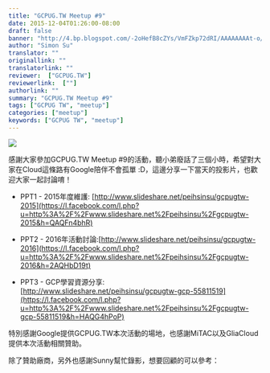 ```yaml
---
title: "GCPUG.TW Meetup #9"
date: 2015-12-04T01:26:00-08:00
draft: false
banner: "http://4.bp.blogspot.com/-2oHefB8cZYs/VmFZkp72dRI/AAAAAAAAt-o/V-Tpe44pqmg/s640/12308254_10205049906474871_5824635935779379808_n.jpg"
author: "Simon Su"
translator: ""
originallink: ""
translatorlink: ""
reviewer:  ["GCPUG.TW"]
reviewerlink:  [""]
authorlink: ""
summary: "GCPUG.TW Meetup #9"
tags: ["GCPUG TW", "meetup"]
categories: ["meetup"]
keywords: ["GCPUG TW", "meetup"]
---
```


[![](http://4.bp.blogspot.com/-2oHefB8cZYs/VmFZkp72dRI/AAAAAAAAt-o/V-Tpe44pqmg/s640/12308254_10205049906474871_5824635935779379808_n.jpg)](http://4.bp.blogspot.com/-2oHefB8cZYs/VmFZkp72dRI/AAAAAAAAt-o/V-Tpe44pqmg/s1600/12308254_10205049906474871_5824635935779379808_n.jpg)

  
  
感謝大家參加GCPUG.TW Meetup #9的活動，聽小弟廢話了三個小時，希望對大家在Cloud這條路有Google陪伴不會孤單 :D，這邊分享一下當天的投影片，也歡迎大家一起討論唷！  
  
  

*   PPT1 - 2015年度維護: [http://www.slideshare.net/peihsinsu/gcpugtw-2015](https://l.facebook.com/l.php?u=http%3A%2F%2Fwww.slideshare.net%2Fpeihsinsu%2Fgcpugtw-2015&h=QAQFn4bhR)

*   PPT2 - 2016年活動討論:[http://www.slideshare.net/peihsinsu/gcpugtw-2016](https://l.facebook.com/l.php?u=http%3A%2F%2Fwww.slideshare.net%2Fpeihsinsu%2Fgcpugtw-2016&h=2AQHbD19t)

*   PPT3 - GCP學習資源分享:[http://www.slideshare.net/peihsinsu/gcpugtw-gcp-55811519](https://l.facebook.com/l.php?u=http%3A%2F%2Fwww.slideshare.net%2Fpeihsinsu%2Fgcpugtw-gcp-55811519&h=HAQG4hPoP)

  

特別感謝Google提供GCPUG.TW本次活動的場地，也感謝MiTAC以及GliaCloud提供本次活動相關贊助。

  

除了贊助廠商，另外也感謝Sunny幫忙錄影，想要回顧的可以參考：